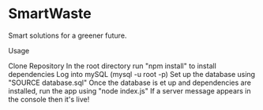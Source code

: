 # SmartWaste
Smart solutions for a greener future.


Usage

Clone Repository
In the root directory run "npm install" to install dependencies
Log into mySQL (mysql -u root -p)
Set up the database using "SOURCE database.sql"
Once the database is et up and dependencies are installed, run the app using "node index.js"
If a server message appears in the console then it's live!

